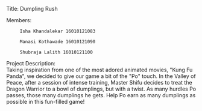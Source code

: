 Title: Dumpling Rush

Members:

         Isha Khandalekar 16010121083
    
         Manasi Kothawade 16010121090
    
         Shubraja Lalith 16010121100
    
Project Description:    
Taking inspiration from one of the most adored animated movies, "Kung Fu Panda", we decided to give our game a bit of the "Po" touch. In the Valley of Peace, after a session of intense training, Master Shifu decides to treat the Dragon Warrior to a bowl of dumplings, but with a twist. As many hurdles Po passes, those many dumplings he gets. Help Po earn as many dumplings as possible in this fun-filled game!
